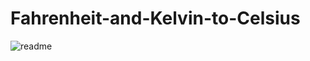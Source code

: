 # Fahrenheit-and-Kelvin-to-Celsius
![readme](https://github.com/Ishan-Hegde/Fahrenheit-and-Kelvin-to-Celsius/assets/110191499/7b0b57cc-22ea-4f6b-83c2-8bf969501e29)
